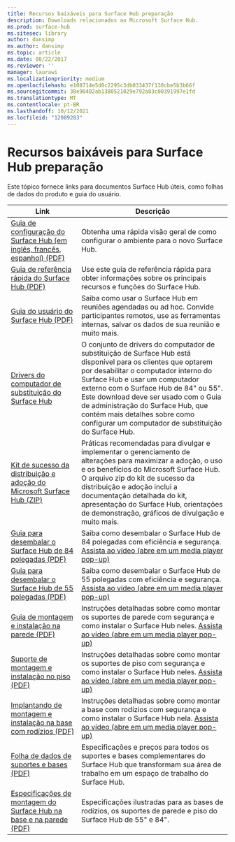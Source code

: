 ```yaml
---
title: Recursos baixáveis para Surface Hub preparação
description: Downloads relacionados ao Microsoft Surface Hub.
ms.prod: surface-hub
ms.sitesec: library
author: dansimp
ms.author: dansimp
ms.topic: article
ms.date: 08/22/2017
ms.reviewer: ''
manager: laurawi
ms.localizationpriority: medium
ms.openlocfilehash: e108714e5d0c2295c3db033437f130cbe5b3b66f
ms.sourcegitcommit: 38e98402ab1380521029e792a83c00391997e1fd
ms.translationtype: MT
ms.contentlocale: pt-BR
ms.lasthandoff: 10/12/2021
ms.locfileid: "12089283"
---
```

# <a name="downloadable-resources-for-surface-hub-readiness"></a>Recursos baixáveis para Surface Hub preparação

Este tópico fornece links para documentos Surface Hub úteis, como folhas de dados do produto e guia do usuário.

| Link | Descrição |
| --- | --- |
| [Guia de configuração do Surface Hub (em inglês, francês, espanhol) (PDF)](https://download.microsoft.com/download/0/1/6/016363A4-8602-4F01-8281-9BE5C814DC78/Setup-Guide_EN-FR-SP.pdf) | Obtenha uma rápida visão geral de como configurar o ambiente para o novo Surface Hub. |
| [Guia de referência rápida do Surface Hub (PDF)](https://download.microsoft.com/download/9/E/E/9EE660F8-3FC6-4909-969E-89EA648F06DB/Surface%20Hub%20Quick%20Reference%20Guide_en-us.pdf)  | Use este guia de referência rápida para obter informações sobre os principais recursos e funções do Surface Hub. |
| [Guia do usuário do Surface Hub (PDF)](https://download.microsoft.com/download/3/6/B/36B6331E-0C63-4E71-A05D-EE88D05081F8/surface-hub-user-guide-en-us.pdf) | Saiba como usar o Surface Hub em reuniões agendadas ou ad hoc. Convide participantes remotos, use as ferramentas internas, salvar os dados de sua reunião e muito mais. |
| [Drivers do computador de substituição do Surface Hub](https://www.microsoft.com/download/details.aspx?id=52210) | O conjunto de drivers do computador de substituição de Surface Hub está disponível para os clientes que optarem por desabilitar o computador interno do Surface Hub e usar um computador externo com o Surface Hub de 84" ou 55". Este download deve ser usado com o Guia de administração do Surface Hub, que contém mais detalhes sobre como configurar um computador de substituição do Surface Hub.  |
| [Kit de sucesso da distribuição e adoção do Microsoft Surface Hub (ZIP)](https://download.microsoft.com/download/F/A/3/FA3ADEA4-4966-456B-8BDE-0A594FD52C6C/Surface_Hub_Adoption_Kit_Final_0519.pdf) | Práticas recomendadas para divulgar e implementar o gerenciamento de alterações para maximizar a adoção, o uso e os benefícios do Microsoft Surface Hub. O arquivo zip do kit de sucesso da distribuição e adoção inclui a documentação detalhada do kit, apresentação do Surface Hub, orientações de demonstração, gráficos de divulgação e muito mais. |
| [Guia para desembalar o Surface Hub de 84 polegadas (PDF)](https://download.microsoft.com/download/5/2/B/52B4007E-D8C8-4EED-ACA9-FEEF93F6055C/84_Unpacking_Guide_English_French-Spanish.pdf) | Saiba como desembalar o Surface Hub de 84 polegadas com eficiência e segurança. [Assista ao vídeo (abre em um media player pop-up)](http://compass.xbox.com/assets/75/2b/752b73dc-6e9d-4692-8ba1-0f9fc03bff6b.mov?n=04.07.16_installation_video_03_unpacking_84.mov) |
| [Guia para desembalar o Surface Hub de 55 polegadas (PDF)](https://download.microsoft.com/download/2/E/7/2E7616A2-F936-4512-8052-1E2D92DFD070/55_Unpacking_Guide_English-French-Spanish.PDF) | Saiba como desembalar o Surface Hub de 55 polegadas com eficiência e segurança. [Assista ao vídeo (abre em um media player pop-up)](http://compass.xbox.com/assets/a9/d6/a9d6b4d7-d33f-4e8b-be92-28f7fc2c06d7.mov?n=04.07.16_installation_video_02_unpacking_55.mov) |
| [Guia de montagem e instalação na parede (PDF)](https://download.microsoft.com/download/7/0/2/702485E3-B55E-4DE8-B5DD-3B56F90DCF5D/SH-Guide_WACG_Wall_Mounts_EN-FR-ES-NL-DE-IT-PT-AR-DA-FI-NO-SV.pdf) | Instruções detalhadas sobre como montar os suportes de parede com segurança e como instalar o Surface Hub neles. [Assista ao vídeo (abre em um media player pop-up)](http://compass.xbox.com/assets/bf/4d/bf4d6f06-370c-45ee-88e6-c409873914e8.mov?n=04.07.16_installation_video_05_wall_mount.mov) |
| [Suporte de montagem e instalação no piso (PDF)](https://download.microsoft.com/download/7/0/2/702485E3-B55E-4DE8-B5DD-3B56F90DCF5D/SH-Guide_WACG_Floor_Support_Mount_EN-FR-ES-NL-DE-IT-AR-DA-FI-NO-SV.pdf) | Instruções detalhadas sobre como montar os suportes de piso com segurança e como instalar o Surface Hub neles. [Assista ao vídeo (abre em um media player pop-up)](http://compass.xbox.com/assets/ed/de/edde468a-e1d4-4ce8-8b61-c4527dd25c81.mov?n=04.07.16_installation_video_06_floor_support_mount.mov) |
| [Implantando de montagem e instalação na base com rodízios (PDF)](https://download.microsoft.com/download/7/0/2/702485E3-B55E-4DE8-B5DD-3B56F90DCF5D/SH-Guide_WACG_Rolling_Stands_EN-FR-ES-NL-DE-IT-AR-DA-FI-NO-SV.pdf) | Instruções detalhadas sobre como montar a base com rodízios com segurança e como instalar o Surface Hub nela. [Assista ao vídeo (abre em um media player pop-up)](http://compass.xbox.com/assets/1f/94/1f949613-3e4a-41e3-ad60-fe8aa7134115.mov?n=04.07.16_installation_video_04_rolling_stand_mount.mov) |
| [Folha de dados de suportes e bases (PDF)](https://download.microsoft.com/download/5/0/1/501F98D9-1BCC-4448-A1DB-47056CEE33B6/20160711_Surface_Hub_Mounts_and_Stands_Datasheet.pdf) | Especificações e preços para todos os suportes e bases complementares do Surface Hub que transformam sua área de trabalho em um espaço de trabalho do Surface Hub. |
| [Especificações de montagem do Surface Hub na base e na parede (PDF)](https://download.microsoft.com/download/7/A/7/7A75BD0F-5A46-4BCE-B313-A80E47AEB581/20160720_Combined_Stand_Wall_Mount_Drawings.pdf) | Especificações ilustradas para as bases de rodízios, os suportes de parede e piso do Surface Hub de 55" e 84". |





